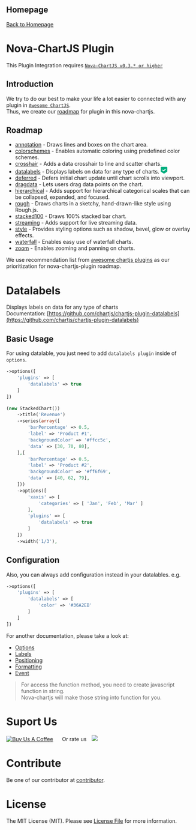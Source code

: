 ## Homepage

<a class="learn-more btn-learn" href="/#/">
    <span class="circle" aria-hidden="true">
        <span class="icon arrow"></span>
    </span>
    <span class="button-text">Back to Homepage</span>
</a>

# Nova-ChartJS Plugin

This Plugin Integration requires [`Nova-ChartJS v0.3.* or higher`](https://packagist.org/packages/coroowicaksono/chart-js-integration)

## Introduction

We try to do our best to make your life a lot easier to connected with any plugin in [`Awesome ChartJS`](https://github.com/chartjs/awesome#plugins). <br/>Thus, we create our [roadmap](PLUGIN?id=roadmap) for plugin in this nova-chartjs. 

## Roadmap

- [annotation](https://github.com/chartjs/chartjs-plugin-annotation) - Draws lines and boxes on the chart area.
- [colorschemes](https://github.com/nagix/chartjs-plugin-colorschemes) - Enables automatic coloring using predefined color schemes.
- [crosshair](https://github.com/abelheinsbroek/chartjs-plugin-crosshair) - Adds a data crosshair to line and scatter charts.
- [datalabels](#datalabels) - Displays labels on data for any type of charts. <img src="assets/img/ico-check-mark.png" style="width:18px;box-shadow:none;border-radius:0;">
- [deferred](https://github.com/chartjs/chartjs-plugin-deferred) -  Defers initial chart update until chart scrolls into viewport.
- [dragdata](https://github.com/chrispahm/chartjs-plugin-dragdata) - Lets users drag data points on the chart.
- [hierarchical](https://github.com/sgratzl/chartjs-plugin-hierarchical) - Adds support for hierarchical categorical scales that can be collapsed, expanded, and focused.
- [rough](https://github.com/nagix/chartjs-plugin-rough) - Draws charts in a sketchy, hand-drawn-like style using Rough.js.
- [stacked100](https://github.com/y-takey/chartjs-plugin-stacked100) - Draws 100% stacked bar chart.
- [streaming](https://github.com/nagix/chartjs-plugin-streaming) - Adds support for live streaming data.
- [style](https://github.com/nagix/chartjs-plugin-style) - Provides styling options such as shadow, bevel, glow or overlay effects.
- [waterfall](https://github.com/everestate/chartjs-plugin-waterfall) - Enables easy use of waterfall charts.
- [zoom](https://github.com/chartjs/chartjs-plugin-zoom) - Enables zooming and panning on charts.

We use recommendation list from [awesome chartjs plugins](https://github.com/chartjs/awesome#plugins) as our prioritization for nova-chartjs-plugin roadmap.

# Datalabels
Displays labels on data for any type of charts
<br/>Documentation: [https://github.com/chartjs/chartjs-plugin-datalabels](https://github.com/chartjs/chartjs-plugin-datalabels)

## Basic Usage

For using datalable, you just need to add `datalabels plugin` inside of `options`.
```php
->options([
    'plugins' => [
        'datalabels' => true
    ]
])
```

```php
(new StackedChart())
    ->title('Revenue')
    ->series(array([
        'barPercentage' => 0.5,
        'label' => 'Product #1',
        'backgroundColor' => '#ffcc5c',
        'data' => [30, 70, 80],
    ],[
        'barPercentage' => 0.5,
        'label' => 'Product #2',
        'backgroundColor' => '#ff6f69',
        'data' => [40, 62, 79],
    ]))
    ->options([
        'xaxis' => [
            'categories' => [ 'Jan', 'Feb', 'Mar' ]       
        ],
        'plugins' => [
            'datalabels' => true
        ]
    ])
    ->width('1/3'),
```

## Configuration

Also, you can always add configuration instead in your datalables. e.g.
```php
->options([
    'plugins' => [
        'datalabels' => [
            'color' => '#36A2EB'
        ]
    ]
])
```

For another documentation, please take a look at:
- [Options](https://chartjs-plugin-datalabels.netlify.app/guide/options.html)
- [Labels](https://chartjs-plugin-datalabels.netlify.app/guide/labels.html)
- [Positioning](https://chartjs-plugin-datalabels.netlify.app/guide/positioning.html)
- [Formatting](https://chartjs-plugin-datalabels.netlify.app/guide/formatting.html)
- [Event](https://chartjs-plugin-datalabels.netlify.app/guide/events.html)

> For access the function method, you need to create javascript function in string. <br/>Nova-chartjs will make those string into function for you.




# Suport Us

<a href="https://www.buymeacoffee.com/coroowicaksono" target="_blank"><img src="https://cdn.buymeacoffee.com/buttons/default-red.png" alt="Buy Us A Coffee" style="margin-right:20px; height: 51px !important;width: 217px !important;" ></a> Or rate us <a href="https://github.com/coroo/nova-chartjs/stargazers"><img src="https://img.shields.io/github/stars/coroo/nova-chartjs?style=social" style="margin-left:10px;box-shadow:none;border-radius:0;height:24px"></a>

# Contribute

Be one of our contributor at [contributor](https://github.com/coroo/nova-chartjs/blob/master/CONTRIBUTING.md).

# License

The MIT License (MIT). Please see [License File](https://github.com/coroo/nova-chartjs/blob/master/LICENSE) for more information.